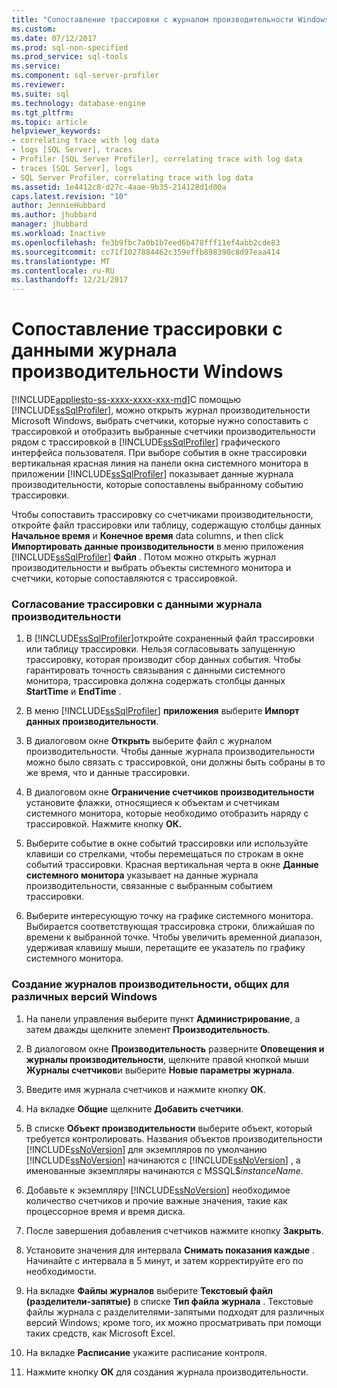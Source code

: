 ```yaml
---
title: "Сопоставление трассировки с журналом производительности Windows | Документы Microsoft"
ms.custom: 
ms.date: 07/12/2017
ms.prod: sql-non-specified
ms.prod_service: sql-tools
ms.service: 
ms.component: sql-server-profiler
ms.reviewer: 
ms.suite: sql
ms.technology: database-engine
ms.tgt_pltfrm: 
ms.topic: article
helpviewer_keywords:
- correlating trace with log data
- logs [SQL Server], traces
- Profiler [SQL Server Profiler], correlating trace with log data
- traces [SQL Server], logs
- SQL Server Profiler, correlating trace with log data
ms.assetid: 1e4412c8-d27c-4aae-9b35-214128d1d00a
caps.latest.revision: "10"
author: JennieHubbard
ms.author: jhubbard
manager: jhubbard
ms.workload: Inactive
ms.openlocfilehash: fe3b9fbc7a0b1b7eed6b478fff11ef4abb2cde83
ms.sourcegitcommit: cc71f1027884462c359effb898390c8d97eaa414
ms.translationtype: MT
ms.contentlocale: ru-RU
ms.lasthandoff: 12/21/2017
---
```

# <a name="correlate-a-trace-with-windows-performance-log-data"></a>Сопоставление трассировки с данными журнала производительности Windows
[!INCLUDE[appliesto-ss-xxxx-xxxx-xxx-md](../../includes/appliesto-ss-xxxx-xxxx-xxx-md.md)]С помощью [!INCLUDE[ssSqlProfiler](../../includes/sssqlprofiler-md.md)], можно открыть журнал производительности Microsoft Windows, выбрать счетчики, которые нужно сопоставить с трассировкой и отобразить выбранные счетчики производительности рядом с трассировкой в [!INCLUDE[ssSqlProfiler](../../includes/sssqlprofiler-md.md)] графического интерфейса пользователя. При выборе события в окне трассировки вертикальная красная линия на панели окна системного монитора в приложении [!INCLUDE[ssSqlProfiler](../../includes/sssqlprofiler-md.md)] показывает данные журнала производительности, которые сопоставлены выбранному событию трассировки.  
  
 Чтобы сопоставить трассировку со счетчиками производительности, откройте файл трассировки или таблицу, содержащую столбцы данных **Начальное время** и **Конечное время** data columns, и then click **Импортировать данные производительности** в меню приложения [!INCLUDE[ssSqlProfiler](../../includes/sssqlprofiler-md.md)] **Файл** . Потом можно открыть журнал производительности и выбрать объекты системного монитора и счетчики, которые сопоставляются с трассировкой.  
  
### <a name="to-correlate-a-trace-with-performance-log-data"></a>Согласование трассировки с данными журнала производительности  
  
1.  В [!INCLUDE[ssSqlProfiler](../../includes/sssqlprofiler-md.md)]откройте сохраненный файл трассировки или таблицу трассировки. Нельзя согласовывать запущенную трассировку, которая производит сбор данных события. Чтобы гарантировать точность связывания с данными системного монитора, трассировка должна содержать столбцы данных **StartTime** и **EndTime** .  
  
2.  В меню [!INCLUDE[ssSqlProfiler](../../includes/sssqlprofiler-md.md)] **приложения** выберите **Импорт данных производительности**.  
  
3.  В диалоговом окне **Открыть** выберите файл с журналом производительности. Чтобы данные журнала производительности можно было связать с трассировкой, они должны быть собраны в то же время, что и данные трассировки.  
  
4.  В диалоговом окне **Ограничение счетчиков производительности** установите флажки, относящиеся к объектам и счетчикам системного монитора, которые необходимо отобразить наряду с трассировкой. Нажмите кнопку **ОК.**  
  
5.  Выберите событие в окне событий трассировки или используйте клавиши со стрелками, чтобы перемещаться по строкам в окне событий трассировки. Красная вертикальная черта в окне **Данные системного монитора** указывает на данные журнала производительности, связанные с выбранным событием трассировки.  
  
6.  Выберите интересующую точку на графике системного монитора. Выбирается соответствующая трассировка строки, ближайшая по времени к выбранной точке. Чтобы увеличить временной диапазон, удерживая клавишу мыши, перетащите ее указатель по графику системного монитора.  
  
### <a name="to-create-performance-logs-that-can-be-shared-among-different-versions-of-windows"></a>Создание журналов производительности, общих для различных версий Windows  
  
1.  На панели управления выберите пункт **Администрирование**, а затем дважды щелкните элемент **Производительность**.  
  
2.  В диалоговом окне **Производительность** разверните **Оповещения и журналы производительности**, щелкните правой кнопкой мыши **Журналы счетчиков**и выберите **Новые параметры журнала**.  
  
3.  Введите имя журнала счетчиков и нажмите кнопку **ОК**.  
  
4.  На вкладке **Общие** щелкните **Добавить счетчики**.  
  
5.  В списке **Объект производительности** выберите объект, который требуется контролировать. Названия объектов производительности [!INCLUDE[ssNoVersion](../../includes/ssnoversion-md.md)] для экземпляров по умолчанию [!INCLUDE[ssNoVersion](../../includes/ssnoversion-md.md)] начинаются с [!INCLUDE[ssNoVersion](../../includes/ssnoversion-md.md)] , а именованные экземпляры начинаются с MSSQL$*instanceName*.  
  
6.  Добавьте к экземпляру [!INCLUDE[ssNoVersion](../../includes/ssnoversion-md.md)] необходимое количество счетчиков и прочие важные значения, такие как процессорное время и время диска.  
  
7.  После завершения добавления счетчиков нажмите кнопку **Закрыть**.  
  
8.  Установите значения для интервала **Снимать показания каждые** . Начинайте с интервала в 5 минут, и затем корректируйте его по необходимости.  
  
9. На вкладке **Файлы журналов** выберите **Текстовый файл (разделители-запятые)** в списке **Тип файла журнала** . Текстовые файлы журнала с разделителями-запятыми подходят для различных версий Windows; кроме того, их можно просматривать при помощи таких средств, как Microsoft Excel.  
  
10. На вкладке **Расписание** укажите расписание контроля.  
  
11. Нажмите кнопку **ОК** для создания журнала производительности.  
